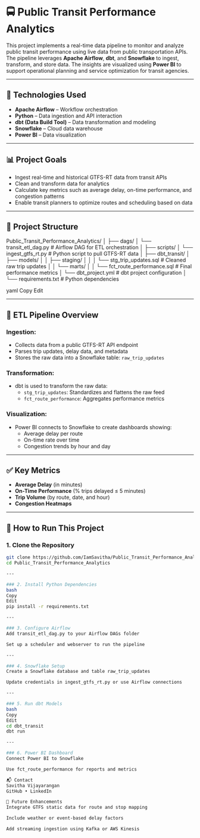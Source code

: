 # 🚍 Public Transit Performance Analytics

This project implements a real-time data pipeline to monitor and analyze public transit performance using live data from public transportation APIs. The pipeline leverages **Apache Airflow**, **dbt**, and **Snowflake** to ingest, transform, and store data. The insights are visualized using **Power BI** to support operational planning and service optimization for transit agencies.

---

## 🔧 Technologies Used

- **Apache Airflow** – Workflow orchestration
- **Python** – Data ingestion and API interaction
- **dbt (Data Build Tool)** – Data transformation and modeling
- **Snowflake** – Cloud data warehouse
- **Power BI** – Data visualization

---

## 📊 Project Goals

- Ingest real-time and historical GTFS-RT data from transit APIs
- Clean and transform data for analytics
- Calculate key metrics such as average delay, on-time performance, and congestion patterns
- Enable transit planners to optimize routes and scheduling based on data

---

## 📁 Project Structure

Public_Transit_Performance_Analytics/
│
├── dags/
│ └── transit_etl_dag.py # Airflow DAG for ETL orchestration
│
├── scripts/
│ └── ingest_gtfs_rt.py # Python script to pull GTFS-RT data
│
├── dbt_transit/
│ ├── models/
│ │ ├── staging/
│ │ │ └── stg_trip_updates.sql # Cleaned raw trip updates
│ │ └── marts/
│ │ └── fct_route_performance.sql # Final performance metrics
│ └── dbt_project.yml # dbt project configuration
│
└── requirements.txt # Python dependencies

yaml
Copy
Edit

---

## 🔁 ETL Pipeline Overview

### Ingestion:
- Collects data from a public GTFS-RT API endpoint
- Parses trip updates, delay data, and metadata
- Stores the raw data into a Snowflake table: `raw_trip_updates`

### Transformation:
- dbt is used to transform the raw data:
  - `stg_trip_updates`: Standardizes and flattens the raw feed
  - `fct_route_performance`: Aggregates performance metrics

### Visualization:
- Power BI connects to Snowflake to create dashboards showing:
  - Average delay per route
  - On-time rate over time
  - Congestion trends by hour and day

---

## ✅ Key Metrics

- **Average Delay** (in minutes)
- **On-Time Performance** (% trips delayed ≤ 5 minutes)
- **Trip Volume** (by route, date, and hour)
- **Congestion Heatmaps**

---

## 🚀 How to Run This Project

### 1. Clone the Repository

```bash
git clone https://github.com/IamSavitha/Public_Transit_Performance_Analytics.git
cd Public_Transit_Performance_Analytics

---

### 2. Install Python Dependencies
bash
Copy
Edit
pip install -r requirements.txt

---

### 3. Configure Airflow
Add transit_etl_dag.py to your Airflow DAGs folder

Set up a scheduler and webserver to run the pipeline

---

### 4. Snowflake Setup
Create a Snowflake database and table raw_trip_updates

Update credentials in ingest_gtfs_rt.py or use Airflow connections

---

### 5. Run dbt Models
bash
Copy
Edit
cd dbt_transit
dbt run

---

### 6. Power BI Dashboard
Connect Power BI to Snowflake

Use fct_route_performance for reports and metrics

📬 Contact
Savitha Vijayarangan
GitHub • LinkedIn

📌 Future Enhancements
Integrate GTFS static data for route and stop mapping

Include weather or event-based delay factors

Add streaming ingestion using Kafka or AWS Kinesis